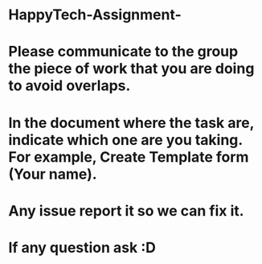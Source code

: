 # HappyTech-Assignment-

# Please communicate to the group the piece of work that you are doing to avoid overlaps.
# In the document where the task are, indicate which one are you taking. For example, Create Template form (Your name).
# Any issue report it so we can fix it.
# If any question ask :D
